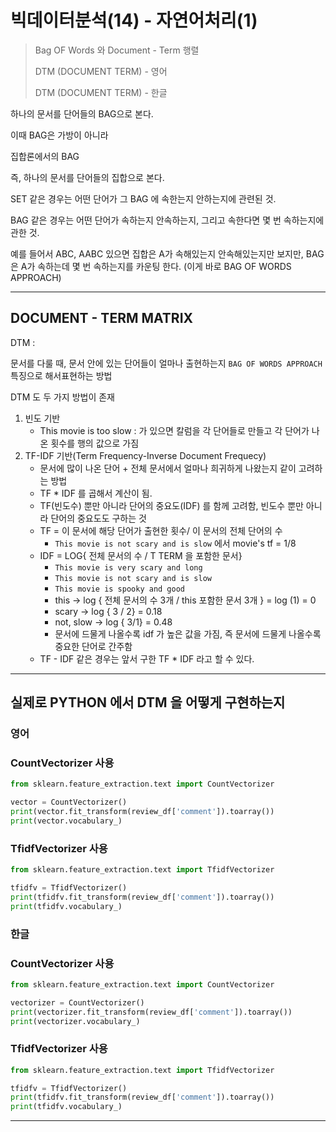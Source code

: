 # 빅데이터분석(14) - 자연어처리(1)

> Bag OF Words 와 Document - Term 행렬
>
> DTM (DOCUMENT TERM) - 영어
>
> DTM (DOCUMENT TERM) - 한글



하나의 문서를 단어들의 BAG으로 본다.

이때 BAG은 가방이 아니라

집합론에서의 BAG

즉, 하나의 문서를 단어들의 집합으로 본다.



SET 같은 경우는 어떤 단어가 그 BAG 에 속한는지 안하는지에 관련된 것.

BAG 같은 경우는 어떤 단어가 속하는지 안속하는지, 그리고 속한다면 몇 번 속하는지에 관한 것.



예를 들어서 ABC, AABC 있으면 집합은 A가 속해있는지 안속해있는지만 보지만, BAG 은 A가 속하는데 몇 번 속하는지를 카운팅 한다. (이게 바로 BAG OF WORDS APPROACH)



<HR>

## DOCUMENT - TERM MATRIX



DTM : 

문서를 다룰 때, 문서 안에 있는 단어들이 얼마나 출현하는지 `BAG OF WORDS APPROACH` 특징으로 해서표현하는 방법



DTM 도 두 가지 방법이 존재

1. 빈도 기반
   - This movie is too slow : 가 있으면 칼럼을 각 단어들로 만들고 각 단어가 나온 횟수를 행의 값으로 가짐
2. TF-IDF 기반(Term Frequency-Inverse Document Frequecy)
   - 문서에 많이 나온 단어 + 전체 문서에서 얼마나 희귀하게 나왔는지 같이 고려하는 방법
   - TF * IDF 를 곱해서 계산이 됨.
   - TF(빈도수) 뿐만 아니라 단어의 중요도(IDF) 를 함께 고려함, 빈도수 뿐만 아니라 단어의 중요도도 구하는 것
   - TF = 이 문서에 해당 단어가 출현한 횟수/ 이 문서의 전체 단어의 수
     - `This movie is not scary and is slow` 에서 movie's tf =  1/8
   - IDF = LOG{ 전체 문서의 수 / T TERM 을 포함한 문서}
     - `This movie is very scary and long`
     - `This movie is not scary and is slow`
     - `This movie is spooky and good`
     - this -> log { 전체 문서의 수 3개 / this 포함한 문서 3개 } = log (1) = 0
     - scary -> log { 3 / 2} = 0.18
     - not, slow -> log { 3/1} = 0.48
     - 문서에 드물게 나올수록 idf 가 높은 값을 가짐, 즉 문서에 드물게 나올수록 중요한 단어로 간주함
   - TF - IDF 같은 경우는 앞서 구한 TF * IDF 라고 할 수 있다.



<HR>

## 실제로 PYTHON 에서 DTM 을 어떻게 구현하는지



### 영어

### CountVectorizer 사용



```python
from sklearn.feature_extraction.text import CountVectorizer

vector = CountVectorizer()
print(vector.fit_transform(review_df['comment']).toarray())
print(vector.vocabulary_)
```



### TfidfVectorizer 사용



```python
from sklearn.feature_extraction.text import TfidfVectorizer

tfidfv = TfidfVectorizer()
print(tfidfv.fit_transform(review_df['comment']).toarray())
print(tfidfv.vocabulary_)
```



### 한글

### CountVectorizer 사용



```python
from sklearn.feature_extraction.text import CountVectorizer

vectorizer = CountVectorizer()
print(vectorizer.fit_transform(review_df['comment']).toarray())
print(vectorizer.vocabulary_)
```



### TfidfVectorizer 사용



```python
from sklearn.feature_extraction.text import TfidfVectorizer

tfidfv = TfidfVectorizer()
print(tfidfv.fit_transform(review_df['comment']).toarray())
print(tfidfv.vocabulary_)
```



<hr>













